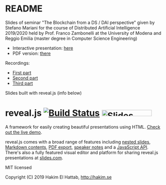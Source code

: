 # README

Slides of seminar "The Blockchain from a DS / DAI perspective" given by Stefano Mariani for the course of Distributed Artificial Intelligence 2019/2020 held by Prof. Franco Zambonelli at the University of Modena and Reggio Emilia (master degree in Computer Science Engineering)

 * Interactive presentation: [here](https://smarianimore.github.io/dief-daiseminar2020/)
 * PDF version: [there](https://smarianimore.github.io/dief-daiseminar2020/?print-pdf)
 
Recordings:
 * [First part](https://youtu.be/WdakLy2iWKA)
 * [Second part](https://youtu.be/AMl-86LL3BM)
 * [Third part](https://youtu.be/eTomTlZ91hc)

Slides built with reveal.js (info below)

# reveal.js [![Build Status](https://travis-ci.org/hakimel/reveal.js.svg?branch=master)](https://travis-ci.org/hakimel/reveal.js) <a href="https://slides.com?ref=github"><img src="https://s3.amazonaws.com/static.slid.es/images/slides-github-banner-320x40.png?1" alt="Slides" width="160" height="20"></a>

A framework for easily creating beautiful presentations using HTML. [Check out the live demo](http://revealjs.com/).

reveal.js comes with a broad range of features including [nested slides](https://github.com/hakimel/reveal.js#markup), [Markdown contents](https://github.com/hakimel/reveal.js#markdown), [PDF export](https://github.com/hakimel/reveal.js#pdf-export), [speaker notes](https://github.com/hakimel/reveal.js#speaker-notes) and a [JavaScript API](https://github.com/hakimel/reveal.js#api). There's also a fully featured visual editor and platform for sharing reveal.js presentations at [slides.com](https://slides.com?ref=github).

MIT licensed

Copyright (C) 2019 Hakim El Hattab, http://hakim.se
